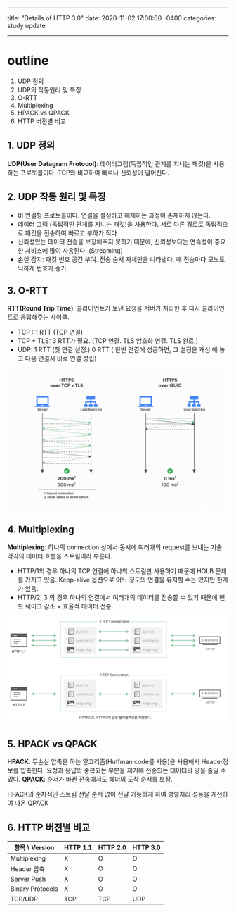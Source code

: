 ---
title: "Details of HTTP 3.0"
date: 2020-11-02 17:00:00 -0400
categories: study update
___


# outline
1. UDP 정의
2. UDP의 작동원리 및 특징
3. O-RTT
4. Multiplexing
5. HPACK vs QPACK
6. HTTP 버젼별 비교


## 1. UDP 정의 
**UDP(User Datagram Protocol)**: 데이터그램(독립적인 관계를 지니는 패킷)을 사용하는 프로토콜이다. TCP와 비교하여 빠르나 신뢰성이 떨어진다.

## 2. UDP 작동 원리 및 특징
* 비 연결형 프로토콜이다. 연결을 설정하고 해제하는 과정이 존재하지 않는다.
* 데이터 그램 (독립적인 관계를 지니는 패킷)을 사용한다. 서로 다른 경로로 독립적으로 패킷을 전송하여 빠르고 부하가 적다. 
* 신뢰성있는 데이터 전송을 보장해주지 못하기 때문에, 신뢰성보다는 연속성이 중요한 서비스에 많이 사용된다. (Streaming)
* 손실 감지: 패킷 번호 공간 부여. 전송 순서 자체만을 나타낸다. 매 전송마다 모노토닉하게 번호가 증가.

## 3. O-RTT

**RTT(Round Trip Time)**: 클라이언트가 보낸 요청을 서버가 처리한 후 다시 클라이언트로 응답해주는 사이클.

* TCP : 1 RTT (TCP 연결)
* TCP + TLS: 3 RTT가 필요. (TCP 연결. TLS 암호화 연결. TLS 완료.)
* UDP: 1 RTT (첫 연결 설정.) 0 RTT ( 한번 연결에 성공하면, 그 설정을 캐싱 해 놓고 다음 연결시 바로 연결 성립)

![Image of RTT](img/gcp-cloud-cdn-performance.gif)

## 4. Multiplexing
**Multiplexing**: 하나의 connection 상에서 동시에 여러개의 request를 보내는 기술. 각각의 데이터 흐름을 스트림이라 부른다.

* HTTP/1의 경우 하나의 TCP 연결에 하나의 스트림만 사용하기 때문에 HOLB 문제를 가지고 있음. Kepp-alive 옵션으로 어느 정도의 연결을 유지할 수는 있지만 한계가 있음.
* HTTP/2, 3 의 경우 하나의 연결에서 여러개의 데이터를 전송할 수 있기 때문에 핸드 쉐이크 감소 + 효율적 데이터 전송.

![Image of Multiplexing](img/Multiplexing.png)

## 5. HPACK vs QPACK
**HPACK**: 무손실 압축을 하는 알고리즘(Huffman code를 사용)을 사용해서 Header정보를 압축한다. 요청과 응답의 중복되는 부분을 제거해 전송되는 데이터의 양을 줄일 수 있다.
**QPACK**: 순서가 바뀐 전송에서도 헤더의 도착 순서를 보장.

HPACK의 순차적인 스트림 전달 순서 없이 전달 가능하게 하여 병렬처리 성능을 개선하여 나온 QPACK

## 6. HTTP 버젼별 비교


| 항목 \ Version | HTTP 1.1 | HTTP 2.0 | HTTP 3.0 | 
| ------ | -----| ----- | ----- | 
| Multiplexing| X | O | O |
| Header 압축 | X| O | O |
| Server Push | X | O | O|
| Binary Protocols | X | O | O |
| TCP/UDP | TCP | TCP | UDP |
